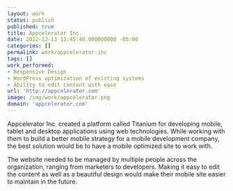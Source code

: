 ```yaml
---
layout: work
status: publish
published: true
title: Appcelerator Inc.
date: 2012-12-13 11:45:40.000000000 -05:00
categories: []
permalink: work/appcelerator-inc
tags: []
work_performed:
- Responsive Design
- WordPress optimization of existing systems
- Ability to edit content with ease
url: 'http://appcelerator.com'
image: /img/work/appcelerator.png
domain: 'appcelerator.com'
---
```

Appcelerator Inc. created a platform called Titanium&nbsp;for developing mobile, tablet and desktop applications using web technologies. While working with them to build a better mobile strategy for a mobile development company, the best solution would be to have a mobile optimized site to work with.

The website needed to be managed by multiple people across the organization, ranging from marketers to developers. Making it easy to edit the content as well as a beautiful design would make their mobile site easier to maintain in the future.
